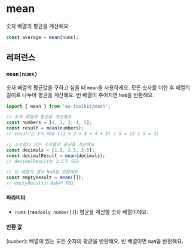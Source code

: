 # mean

숫자 배열의 평균을 계산해요.

```typescript
const average = mean(nums);
```

## 레퍼런스

### `mean(nums)`

숫자 배열의 평균값을 구하고 싶을 때 `mean`을 사용하세요. 모든 숫자를 더한 후 배열의 길이로 나누어 평균을 계산해요. 빈 배열이 주어지면 `NaN`을 반환해요.

```typescript
import { mean } from 'es-toolkit/math';

// 숫자 배열의 평균을 계산해요
const numbers = [1, 2, 3, 4, 5];
const result = mean(numbers);
// result는 3이 돼요 ((1 + 2 + 3 + 4 + 5) / 5 = 15 / 5 = 3)

// 소수점이 있는 숫자들의 평균을 계산해요
const decimals = [1.5, 2.5, 3.5];
const decimalResult = mean(decimals);
// decimalResult는 2.5가 돼요

// 빈 배열의 경우 NaN을 반환해요
const emptyResult = mean([]);
// emptyResult는 NaN이 돼요
```

#### 파라미터

- `nums` (`readonly number[]`): 평균을 계산할 숫자 배열이에요.

#### 반환 값

(`number`): 배열에 있는 모든 숫자의 평균을 반환해요. 빈 배열이면 `NaN`을 반환해요.
